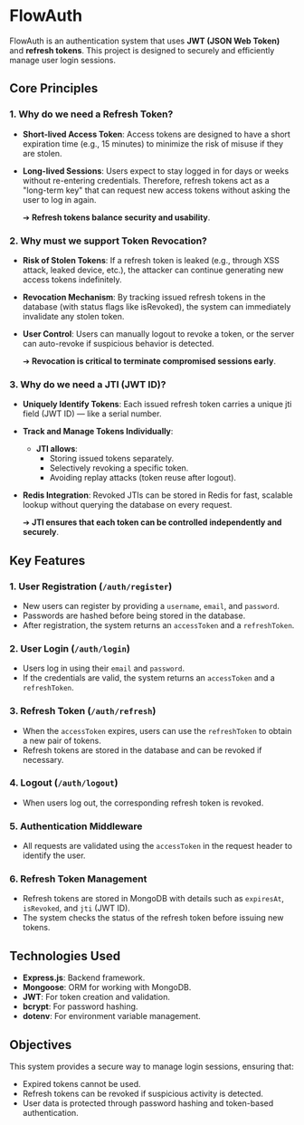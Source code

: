 # FlowAuth

FlowAuth is an authentication system that uses **JWT (JSON Web Token)** and **refresh tokens**. This project is designed to securely and efficiently manage user login sessions.

## Core Principles
### 1. Why do we need a Refresh Token?
- **Short-lived Access Token**:
    Access tokens are designed to have a short expiration time (e.g., 15 minutes) to minimize the risk of misuse if they are stolen.

- **Long-lived Sessions**:
    Users expect to stay logged in for days or weeks without re-entering credentials.
    Therefore, refresh tokens act as a "long-term key" that can request new access tokens without asking the user to log in again.

  ➔ **Refresh tokens balance security and usability**.

### 2. Why must we support Token Revocation?
- **Risk of Stolen Tokens**:
    If a refresh token is leaked (e.g., through XSS attack, leaked device, etc.), the attacker can continue generating new access tokens indefinitely.

- **Revocation Mechanism**:
    By tracking issued refresh tokens in the database (with status flags like isRevoked), the system can immediately invalidate any stolen token.

- **User Control**:
    Users can manually logout to revoke a token, or the server can auto-revoke if suspicious behavior is detected.

  ➔ **Revocation is critical to terminate compromised sessions early**.

### 3. Why do we need a JTI (JWT ID)?
- **Uniquely Identify Tokens**:
    Each issued refresh token carries a unique jti field (JWT ID) — like a serial number.

- **Track and Manage Tokens Individually**:
  + **JTI allows**:
      + Storing issued tokens separately.
      + Selectively revoking a specific token.
      + Avoiding replay attacks (token reuse after logout).

- **Redis Integration**:
    Revoked JTIs can be stored in Redis for fast, scalable lookup without querying the database on every request.

  ➔ **JTI ensures that each token can be controlled independently and securely**.

## Key Features

### 1. User Registration (`/auth/register`)
- New users can register by providing a `username`, `email`, and `password`.
- Passwords are hashed before being stored in the database.
- After registration, the system returns an `accessToken` and a `refreshToken`.

### 2. User Login (`/auth/login`)
- Users log in using their `email` and `password`.
- If the credentials are valid, the system returns an `accessToken` and a `refreshToken`.

### 3. Refresh Token (`/auth/refresh`)
- When the `accessToken` expires, users can use the `refreshToken` to obtain a new pair of tokens.
- Refresh tokens are stored in the database and can be revoked if necessary.

### 4. Logout (`/auth/logout`)
- When users log out, the corresponding refresh token is revoked.

### 5. Authentication Middleware
- All requests are validated using the `accessToken` in the request header to identify the user.

### 6. Refresh Token Management
- Refresh tokens are stored in MongoDB with details such as `expiresAt`, `isRevoked`, and `jti` (JWT ID).
- The system checks the status of the refresh token before issuing new tokens.

## Technologies Used
- **Express.js**: Backend framework.
- **Mongoose**: ORM for working with MongoDB.
- **JWT**: For token creation and validation.
- **bcrypt**: For password hashing.
- **dotenv**: For environment variable management.

## Objectives
This system provides a secure way to manage login sessions, ensuring that:
- Expired tokens cannot be used.
- Refresh tokens can be revoked if suspicious activity is detected.
- User data is protected through password hashing and token-based authentication.